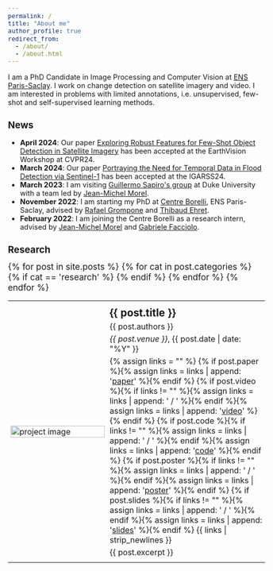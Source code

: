 ```yaml
---
permalink: /
title: "About me"
author_profile: true
redirect_from: 
  - /about/
  - /about.html
---
```

<style>
  body {
    font-size: 0.9em;
  }
  h1, h2, h3, h4, h5, h6 {
    font-size: 1.3em;
  }
  .research-section {
    font-size: 1.2em; /* Adjust the font size as needed */
  }
</style>

I am a PhD Candidate in Image Processing and Computer Vision at [ENS Paris-Saclay](https://ens-paris-saclay.fr/). I work on change detection on satellite imagery and video. I am interested in problems with limited annotations, i.e. unsupervised, few-shot and self-supervised learning methods.

News
======
- **April 2024**: Our paper [Exploring Robust Features for Few-Shot Object Detection in Satellite Imagery](https://arxiv.org/abs/2403.05381) has been accepted at the EarthVision Workshop at CVPR24.
- **March 2024**: Our paper [Portraying the Need for Temporal Data in Flood Detection via Sentinel-1](https://arxiv.org/abs/2403.03671) has been accepted at the IGARSS24.
- **March 2023**: I am visiting [Guillermo Sapiro's group](https://ece.duke.edu/faculty/guillermo-sapiro) at Duke University with a team led by [Jean-Michel Morel](https://sites.google.com/site/jeanmichelmorelcmlaenscachan/).
- **November 2022**: I am starting my PhD at [Centre Borelli](https://centreborelli.ens-paris-saclay.fr/en), ENS Paris-Saclay, advised by [Rafael Grompone](https://www.rafaelgrompone.org/) and [Thibaud Ehret](https://tehret.github.io/).
- **February 2022**: I am joining the Centre Borelli as a research intern, advised by [Jean-Michel Morel](https://sites.google.com/site/jeanmichelmorelcmlaenscachan/) and [Gabriele Facciolo](https://dev.ipol.im/~facciolo/).

Research
======
<div class="research-section">
  <table style="border-collapse: collapse; width: 100%; border: none;">
    {% for post in site.posts %}
      {% for cat in post.categories %}
        {% if cat == 'research' %}
          <tr style="border: none;">
            <td style="padding:1%;width:35%;vertical-align:middle;min-width:200px;border: none;">
              <img src="{{ post.image }}" alt="project image" style="width:100%; height:auto; max-width:100%;" />
            </td>
            <td style="padding:1%;width:65%;vertical-align:middle;border: none;">
              <h3 style="margin: 5px 0;">{{ post.title }}</h3>
              <p style="margin: 5px 0;">{{ post.authors }}</p>
              <p style="margin: 5px 0;"><em>{{ post.venue }}</em>, {{ post.date | date: "%Y" }}</p>
              <p style="margin: 5px 0;">
                {% assign links = "" %}
                {% if post.paper %}{% assign links = links | append: '<a href="' | append: post.paper | append: '">paper</a>' %}{% endif %}
                {% if post.video %}{% if links != "" %}{% assign links = links | append: ' / ' %}{% endif %}{% assign links = links | append: '<a href="' | append: post.video | append: '">video</a>' %}{% endif %}
                {% if post.code %}{% if links != "" %}{% assign links = links | append: ' / ' %}{% endif %}{% assign links = links | append: '<a href="' | append: post.code | append: '">code</a>' %}{% endif %}
                {% if post.poster %}{% if links != "" %}{% assign links = links | append: ' / ' %}{% endif %}{% assign links = links | append: '<a href="' | append: post.poster | append: '">poster</a>' %}{% endif %}
                {% if post.slides %}{% if links != "" %}{% assign links = links | append: ' / ' %}{% endif %}{% assign links = links | append: '<a href="' | append: post.slides | append: '">slides</a>' %}{% endif %}
                {{ links | strip_newlines }}
              </p>
              <p style="margin: 5px 0;">{{ post.excerpt }}</p>
            </td>
          </tr>
        {% endif %}
      {% endfor %}
    {% endfor %}
  </table>
</div>